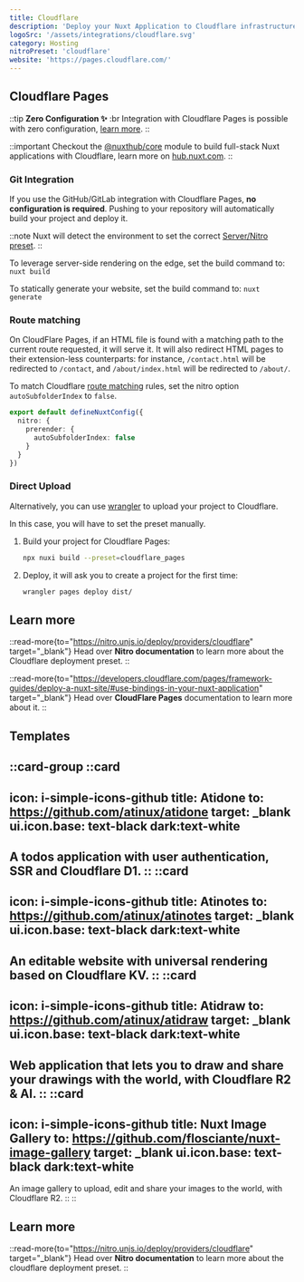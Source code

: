```yaml
---
title: Cloudflare
description: 'Deploy your Nuxt Application to Cloudflare infrastructure.'
logoSrc: '/assets/integrations/cloudflare.svg'
category: Hosting
nitroPreset: 'cloudflare'
website: 'https://pages.cloudflare.com/'
---
```


## Cloudflare Pages

::tip
**Zero Configuration ✨**
:br
Integration with Cloudflare Pages is possible with zero configuration, [learn more](https://nitro.unjs.io/deploy#zero-config-providers).
::

::important
Checkout the [@nuxthub/core](/modules/hub) module to build full-stack Nuxt applications with Cloudflare, learn more on [hub.nuxt.com](https://hub.nuxt.com).
::

### Git Integration

If you use the GitHub/GitLab integration with Cloudflare Pages, **no configuration is required**. Pushing to your repository will automatically build your project and deploy it.

::note
Nuxt will detect the environment to set the correct [Server/Nitro preset](https://nitro.unjs.io/deploy/providers/cloudflare).
::

To leverage server-side rendering on the edge, set the build command to: `nuxt build`

To statically generate your website, set the build command to: `nuxt generate`

### Route matching

On CloudFlare Pages, if an HTML file is found with a matching path to the current route requested, it will serve it. It will also redirect HTML pages to their extension-less counterparts: for instance, `/contact.html` will be redirected to `/contact`, and `/about/index.html` will be redirected to `/about/`.

To match Cloudflare [route matching](https://developers.cloudflare.com/pages/configuration/serving-pages/#route-matching) rules, set the nitro option `autoSubfolderIndex` to `false`.

```ts [nuxt.config.ts]
export default defineNuxtConfig({
  nitro: {
    prerender: {
      autoSubfolderIndex: false
    }
  }
})
```

### Direct Upload

Alternatively, you can use [wrangler](https://github.com/cloudflare/workers-sdk) to upload your project to Cloudflare.

In this case, you will have to set the preset manually.

1. Build your project for Cloudflare Pages:

    ```bash [Terminal]
    npx nuxi build --preset=cloudflare_pages
    ```

2. Deploy, it will ask you to create a project for the first time:

    ```bash [Terminal]
    wrangler pages deploy dist/
    ```

## Learn more

::read-more{to="https://nitro.unjs.io/deploy/providers/cloudflare" target="_blank"}
Head over **Nitro documentation** to learn more about the Cloudflare deployment preset.
::

::read-more{to="https://developers.cloudflare.com/pages/framework-guides/deploy-a-nuxt-site/#use-bindings-in-your-nuxt-application" target="_blank"}
Head over **CloudFlare Pages** documentation to learn more about it.
::

## Templates

::card-group
  ::card
  ---
  icon: i-simple-icons-github
  title: Atidone
  to: https://github.com/atinux/atidone
  target: _blank
  ui.icon.base: text-black dark:text-white
  ---
  A todos application with user authentication, SSR and Cloudflare D1.
  ::
  ::card
  ---
  icon: i-simple-icons-github
  title: Atinotes
  to: https://github.com/atinux/atinotes
  target: _blank
  ui.icon.base: text-black dark:text-white
  ---
  An editable website with universal rendering based on Cloudflare KV.
  ::
  ::card
  ---
  icon: i-simple-icons-github
  title: Atidraw
  to: https://github.com/atinux/atidraw
  target: _blank
  ui.icon.base: text-black dark:text-white
  ---
  Web application that lets you to draw and share your drawings with the world, with Cloudflare R2 & AI.
  ::
  ::card
  ---
  icon: i-simple-icons-github
  title: Nuxt Image Gallery
  to: https://github.com/flosciante/nuxt-image-gallery
  target: _blank
  ui.icon.base: text-black dark:text-white
  ---
  An image gallery to upload, edit and share your images to the world, with Cloudflare R2.
  ::
::

## Learn more

::read-more{to="https://nitro.unjs.io/deploy/providers/cloudflare" target="_blank"}
Head over **Nitro documentation** to learn more about the cloudflare deployment preset.
::

